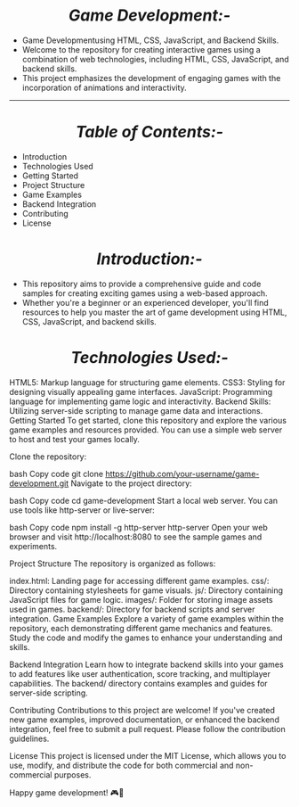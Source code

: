 <h1 align='center'><i>Game Development:-</i></h1> 

- Game Developmentusing HTML, CSS, JavaScript, and Backend Skills.
- Welcome to the repository for creating interactive games using a combination of web technologies, including HTML, CSS, JavaScript, and backend skills.
- This project emphasizes the development of engaging games with the incorporation of animations and interactivity.
<hr>
<h1 align='center'><i>Table of Contents:-</i></h1> 

- Introduction
- Technologies Used
- Getting Started
- Project Structure
- Game Examples
- Backend Integration
- Contributing
- License
<h1 align='center'><i>Introduction:-</i></h1> 

- This repository aims to provide a comprehensive guide and code samples for creating exciting games using a web-based approach. 
- Whether you're a beginner or an experienced developer, you'll find resources to help you master the art of game development using HTML, CSS, JavaScript, and backend skills.


<h1 align='center'><i>Technologies Used:-</i></h1> 
HTML5: Markup language for structuring game elements.
CSS3: Styling for designing visually appealing game interfaces.
JavaScript: Programming language for implementing game logic and interactivity.
Backend Skills: Utilizing server-side scripting to manage game data and interactions.
Getting Started
To get started, clone this repository and explore the various game examples and resources provided. You can use a simple web server to host and test your games locally.

Clone the repository:

bash
Copy code
git clone https://github.com/your-username/game-development.git
Navigate to the project directory:

bash
Copy code
cd game-development
Start a local web server. You can use tools like http-server or live-server:

bash
Copy code
npm install -g http-server
http-server
Open your web browser and visit http://localhost:8080 to see the sample games and experiments.

Project Structure
The repository is organized as follows:

index.html: Landing page for accessing different game examples.
css/: Directory containing stylesheets for game visuals.
js/: Directory containing JavaScript files for game logic.
images/: Folder for storing image assets used in games.
backend/: Directory for backend scripts and server integration.
Game Examples
Explore a variety of game examples within the repository, each demonstrating different game mechanics and features. Study the code and modify the games to enhance your understanding and skills.

Backend Integration
Learn how to integrate backend skills into your games to add features like user authentication, score tracking, and multiplayer capabilities. The backend/ directory contains examples and guides for server-side scripting.

Contributing
Contributions to this project are welcome! If you've created new game examples, improved documentation, or enhanced the backend integration, feel free to submit a pull request. Please follow the contribution guidelines.

License
This project is licensed under the MIT License, which allows you to use, modify, and distribute the code for both commercial and non-commercial purposes.

Happy game development! 🎮🚀
